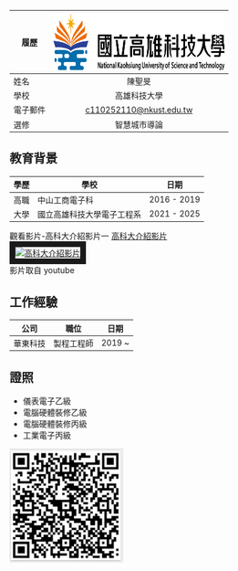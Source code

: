 |      履歷        |<img src="https://github.com/C110252110/C110252110/blob/main/182513897.png" width=300 height=100/>|
| ---------------- |:-----------------------------:|
| 姓名             | 陳聖旻                  |
| 學校             | 高雄科技大學                  |
| 電子郵件         | c110252110@nkust.edu.tw          |
| 選修             | 智慧城市導論                  |

## 教育背景
| 學歷 | 學校 | 日期 |
|------|------|------|
| 高職 | 中山工商電子科 | 2016 - 2019 |
| 大學 | 國立高雄科技大學電子工程系 | 2021 - 2025 |

觀看影片-高科大介紹影片一
<a href="https://www.youtube.com/watch?v=Lek7UQ1gh3A" target="_blank">高科大介紹影片</a>
<br>
<a href="http://www.youtube.com/watch?feature=player_embedded&v=Lek7UQ1gh3A" target="_blank"><img src="http://img.youtube.com/vi/Lek7UQ1gh3A/0.jpg" 
alt="高科大介紹影片" width="800" height="500" border="10" /></a>
<br>影片取自 youtube

## 工作經驗
| 公司 | 職位 | 日期 |
|------|------|------|
| 華東科技 | 製程工程師 | 2019 ~ |

## 證照
- 儀表電子乙級
- 電腦硬體裝修乙級
- 電腦硬體裝修丙級
- 工業電子丙級

<img src="https://github.com/C110252110/C110252110/blob/main/qrcode.PNG" width="200" height="200">
